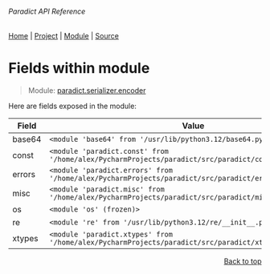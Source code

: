 ###### Paradict API Reference
[Home](/docs/api/README.md) | [Project](/README.md) | [Module](/docs/api/modules/paradict/serializer/encoder/README.md) | [Source](/src/paradict/serializer/encoder.py)

# Fields within module
> Module: [paradict.serializer.encoder](/docs/api/modules/paradict/serializer/encoder/README.md)

Here are fields exposed in the module:

| Field | Value |
| --- | --- |
| base64 | `<module 'base64' from '/usr/lib/python3.12/base64.py'>` |
| const | `<module 'paradict.const' from '/home/alex/PycharmProjects/paradict/src/paradict/const/__init__.py'>` |
| errors | `<module 'paradict.errors' from '/home/alex/PycharmProjects/paradict/src/paradict/errors/__init__.py'>` |
| misc | `<module 'paradict.misc' from '/home/alex/PycharmProjects/paradict/src/paradict/misc/__init__.py'>` |
| os | `<module 'os' (frozen)>` |
| re | `<module 're' from '/usr/lib/python3.12/re/__init__.py'>` |
| xtypes | `<module 'paradict.xtypes' from '/home/alex/PycharmProjects/paradict/src/paradict/xtypes/__init__.py'>` |

<p align="right"><a href="#paradict-api-reference">Back to top</a></p>

